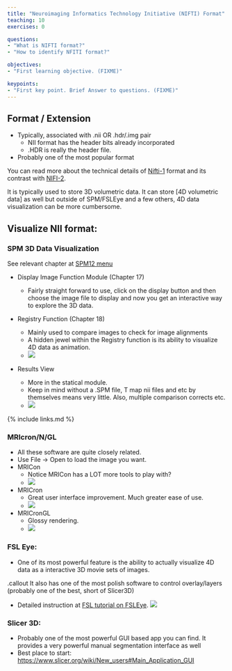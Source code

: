 ```yaml
---
title: "Neuroimaging Informatics Technology Initiative (NIFTI) Format"
teaching: 10
exercises: 0

questions:
- "What is NIFTI format?"
- "How to identify NFITI format?"

objectives:
- "First learning objective. (FIXME)"

keypoints:
- "First key point. Brief Answer to questions. (FIXME)"
---
```


## Format / Extension 

* Typically, associated with .nii OR .hdr/.img pair
   * NII format has the header bits already incorporated
   * .HDR is really the header file. 
* Probably one of the most popular format

You can read more about the technical details of [Nifti-1](https://brainder.org/2012/09/23/the-nifti-file-format/) format and its contrast with [NIFI-2](https://brainder.org/2015/04/03/the-nifti-2-file-format/). 

It is typically used to store 3D volumetric data. It can store [4D volumetric data] as well but outside of SPM/FSLEye and a few others, 4D data visualization can be more cumbersome.  
 

## Visualize NII format:

### SPM 3D Data Visualization


See relevant chapter at [SPM12 menu](https://www.fil.ion.ucl.ac.uk/spm/doc/spm12_manual.pdf) 

* Display Image Function Module (Chapter 17)

   * Fairly straight forward to use, click on the display button and then choose the image file to display and now you get an interactive way to explore the 3D data.  

* Registry Function (Chapter 18)
   * Mainly used to compare images to check for image alignments    
   * A hidden jewel within the Registry function is its ability to visualize 4D data as animation.
   * ![](https://www.researchgate.net/profile/Tamoor_Malik3/post/Failed_Model_Estimation---There_is_no_significant_Voxels/attachment/5d48d12bcfe4a7968dbd433c/AS%3A788704553607168%401565053227507/image/11.png)
 
* Results View
   * More in the statical module. 
   * Keep in mind without a .SPM file, T map nii files and etc by themselves means very little. Also, multiple comparison corrects etc. 
   *  ![](https://neuroimage.usc.edu/forums/uploads/default/original/1X/0fe415c1a23d05f2e39186f3d1b083c89f467dc0.jpg)

{% include links.md %}

### MRIcron/N/GL  

* All these software are quite closely related. 
* Use File -> Open to load the image you want.  
* MRICon
   * Notice MRICon has a LOT more tools to play with?
   * ![](https://people.cas.sc.edu/rorden/mricro/mricro1.gif)
* MRICron
   * Great user interface improvement. Much greater ease of use. 
   * ![](https://images.idoimaging.com/images/83/mricron_1.jpg)
* MRICronGL
   * Glossy rendering. 
   * ![](https://i0.wp.com/www.linuxlinks.com/wp-content/uploads/2019/03/MRIcroGL.jpg?fit=700%2C399&ssl=1)

### FSL Eye: 
* One of its most powerful feature is the ability to actually visualize 4D data as a interactive 3D movie sets of images. 

.callout It also has one of the most polish software to control overlay/layers (probably one of the best, short of Slicer3D)

* Detailed instruction at [FSL tutorial on FSLEye](https://fsl.fmrib.ox.ac.uk/fslcourse/lectures/practicals/intro1/index.html). ![](https://www.fmrib.ox.ac.uk/primers/intro_primer/ExBox7/TBSS_stats.png)


### Slicer 3D: 
* Probably one of the most powerful GUI based app you can find. It provides a very powerful manual segmentation interface as well 
* Best place to start: https://www.slicer.org/wiki/New_users#Main_Application_GUI
